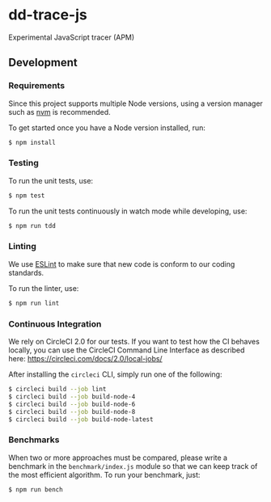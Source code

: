 # dd-trace-js
Experimental JavaScript tracer (APM)

## Development

### Requirements

Since this project supports multiple Node versions, using a version
manager such as [nvm](https://github.com/creationix/nvm) is recommended.

To get started once you have a Node version installed, run:

```sh
$ npm install
```

### Testing

To run the unit tests, use:

```sh
$ npm test
```

To run the unit tests continuously in watch mode while developing, use:

```sh
$ npm run tdd
```

### Linting

We use [ESLint](https://eslint.org) to make sure that new code is
conform to our coding standards.

To run the linter, use:

```sh
$ npm run lint
```

### Continuous Integration

We rely on CircleCI 2.0 for our tests. If you want to test how the CI behaves
locally, you can use the CircleCI Command Line Interface as described here:
https://circleci.com/docs/2.0/local-jobs/

After installing the `circleci` CLI, simply run one of the following:

```sh
$ circleci build --job lint
$ circleci build --job build-node-4
$ circleci build --job build-node-6
$ circleci build --job build-node-8
$ circleci build --job build-node-latest
```

### Benchmarks

When two or more approaches must be compared, please write a benchmark
in the `benchmark/index.js` module so that we can keep track of the
most efficient algorithm. To run your benchmark, just:

```sh
$ npm run bench
```
